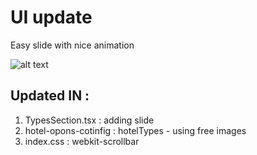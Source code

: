 # UI update
 Easy slide with nice animation

![alt text](https://res.cloudinary.com/djmemzuxc/image/upload/v1706364980/cjtrvrrx4bp92aayliae.gif)

## Updated IN :

1. TypesSection.tsx : adding slide 
2. hotel-opons-cotinfig : hotelTypes - using free images
3.  index.css : webkit-scrollbar
